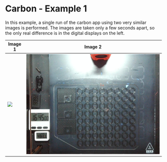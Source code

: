 # Carbon - Example 1
In this example, a single run of the carbon app using two very similar images is performed. The images are taken only a few seconds apart, so the only real difference is in the digital displays on the left.

| Image 1 | Image 2|
|---------|--------|
|<img src=https://github.com/500Foods/Philement/main/elements/006-carbon/carbon/examples/frame000001.jpg> |<img src=frame000002.jpg>|
